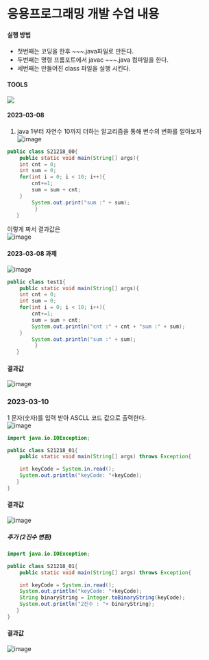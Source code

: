 # 응용프로그래밍 개발 수업 내용
#### 실행 방법
- 첫번째는 코딩을 한후 ~~~.java파일로 만든다.
- 두번째는 명령 프롬포트에서 javac ~~~.java 컴파일을 한다.
- 세번째는 만들어진 class 파일을 실행 시킨다.
#### TOOLS
<img src="https://img.shields.io/badge/JAVA-007396?style=for-the-badge&logo=java&logoColor=white">

#### 2023-03-08
1. java 1부터 자연수 10까지 더하는 알고리즘을 통해 변수의 변화를 알아보자<br>
![image](https://user-images.githubusercontent.com/106458316/223611148-36193beb-a602-49db-88f8-fbb21f116442.png)

```java
public class S21218_00{
	public static void main(String[] args){
	int cnt = 0;
	int sum = 0;
	for(int i = 0; i < 10; i++){
		cnt+=1;
		sum = sum + cnt;
	}
		System.out.print("sum :" + sum);
         }
   }
```
이렇게 짜서 결과값은<br>
![image](https://user-images.githubusercontent.com/106458316/223611075-07528ffc-7ad8-479e-a085-0150923dcd8b.png)

#### 2023-03-08 과제
![image](https://user-images.githubusercontent.com/106458316/223935708-15ee0bb8-398e-4dc8-941e-903e79d131e1.png)

```java
public class test1{
	public static void main(String[] args){
	int cnt = 0;
	int sum = 0;
	for(int i = 0; i < 10; i++){
		cnt+=1;
		sum = sum + cnt;
		System.out.println("cnt :" + cnt + "sum :" + sum);
	}
		System.out.println("sum :" + sum);
         }
   }
```
#### 결과값
![image](https://user-images.githubusercontent.com/106458316/223935638-2db8bad1-ec67-4c3b-8692-7f9cd1ececc6.png)

### 2023-03-10
1 문자(숫자)를 입력 받아 ASCLL 코드 값으로 출력한다.<br>
![image](https://user-images.githubusercontent.com/106458316/224190521-1e496120-1668-4230-bfe0-2389de79962f.png)

```java
import java.io.IOException;

public class S21218_01{
	public static void main(String[] args) throws Exception{

	int keyCode = System.in.read();
	System.out.println("keyCode: "+keyCode);
   }
}
```
#### 결과값
![image](https://user-images.githubusercontent.com/106458316/224190709-da0e9f69-2bba-4a92-b441-b8f6b968cbd7.png)

##### 추가 (2진수 변환)
```java
import java.io.IOException;

public class S21218_01{
	public static void main(String[] args) throws Exception{

	int keyCode = System.in.read();
	System.out.println("keyCode: "+keyCode);
	String binaryString = Integer.toBinaryString(keyCode);
	System.out.println("2진수 : "+ binaryString);
   }
}
```
#### 결과값
![image](https://user-images.githubusercontent.com/106458316/224192857-55ce82d9-334a-4c8b-af50-d40a4e318f7e.png)
